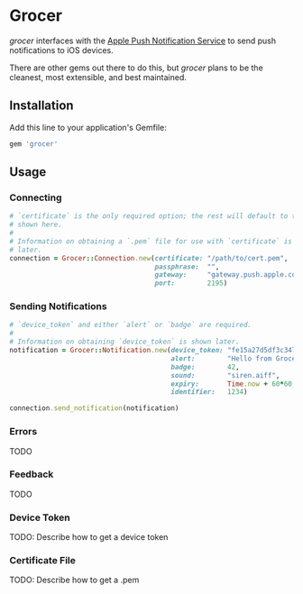 # Grocer

*grocer* interfaces with the [Apple Push Notification
Service](http://developer.apple.com/library/mac/#documentation/NetworkingInternet/Conceptual/RemoteNotificationsPG/ApplePushService/ApplePushService.html)
to send push notifications to iOS devices.

There are other gems out there to do this, but *grocer* plans to be the
cleanest, most extensible, and best maintained.

## Installation

Add this line to your application's Gemfile:

```ruby
gem 'grocer'
```

## Usage

### Connecting

```ruby
# `certificate` is the only required option; the rest will default to the values
# shown here.
#
# Information on obtaining a `.pem` file for use with `certificate` is shown
# later.
connection = Grocer::Connection.new(certificate: "/path/to/cert.pem",      # required
                                    passphrase:  "",                       # optional
                                    gateway:     "gateway.push.apple.com", # optional; "sandbox.gateway.push.apple.com" for development
                                    port:        2195)                     # optional
```

### Sending Notifications

```ruby
# `device_token` and either `alert` or `badge` are required.
#
# Information on obtaining `device_token` is shown later.
notification = Grocer::Notification.new(device_token: "fe15a27d5df3c34778defb1f4f3880265cc52c0c047682223be59fb68500a9a2",
                                        alert:        "Hello from Grocer!",
                                        badge:        42,
                                        sound:        "siren.aiff",         # optional
                                        expiry:       Time.now + 60*60,     # optional; 0 is default, meaning the message is not stored
                                        identifier:   1234)                 # optional

connection.send_notification(notification)
```

### Errors

TODO

### Feedback

TODO

### Device Token

TODO: Describe how to get a device token

### Certificate File

TODO: Describe how to get a .pem
